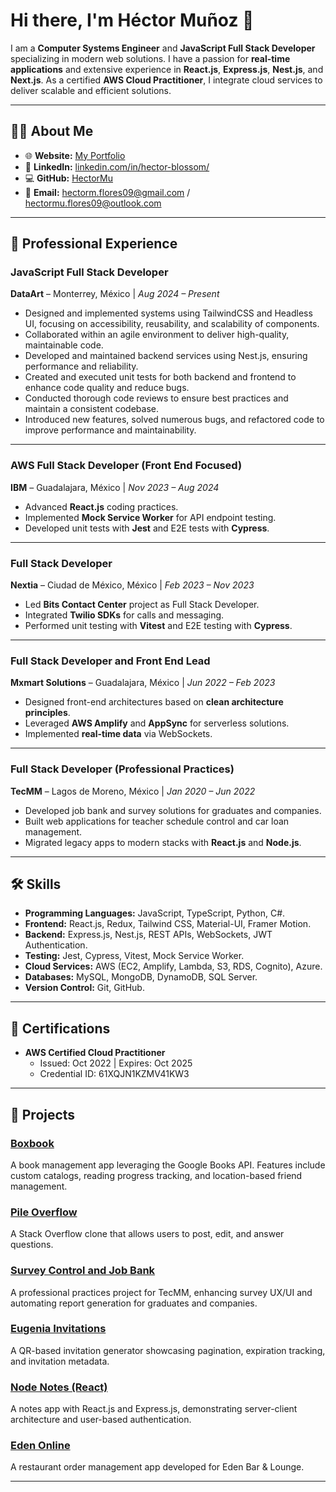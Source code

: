 # Hi there, I'm Héctor Muñoz 👋  

I am a **Computer Systems Engineer** and **JavaScript Full Stack Developer** specializing in modern web solutions. I have a passion for **real-time applications** and extensive experience in **React.js**, **Express.js**, **Nest.js**, and **Next.js**. As a certified **AWS Cloud Practitioner**, I integrate cloud services to deliver scalable and efficient solutions.  

---

## 👨‍💻 About Me  

- 🌐 **Website:** [My Portfolio](https://hectormunoz.vercel.app/)  
- 💼 **LinkedIn:** [linkedin.com/in/hector-blossom/](https://www.linkedin.com/in/hector-blossom/)  
- 💻 **GitHub:** [HectorMu](https://github.com/HectorMu/)  
- 📧 **Email:** hectorm.flores09@gmail.com / hectormu.flores09@outlook.com  

---

## 🏢 Professional Experience  

### **JavaScript Full Stack Developer**  
**DataArt** – Monterrey, México | *Aug 2024 – Present*  
- Designed and implemented systems using TailwindCSS and Headless UI, focusing on accessibility, reusability, and scalability of components.
- Collaborated within an agile environment to deliver high-quality, maintainable code.
- Developed and maintained backend services using Nest.js, ensuring performance and reliability.
- Created and executed unit tests for both backend and frontend to enhance code quality and reduce bugs.
- Conducted thorough code reviews to ensure best practices and maintain a consistent codebase.
- Introduced new features, solved numerous bugs, and refactored code to improve performance and maintainability.

---

### **AWS Full Stack Developer (Front End Focused)**  
**IBM** – Guadalajara, México | *Nov 2023 – Aug 2024*  
- Advanced **React.js** coding practices.  
- Implemented **Mock Service Worker** for API endpoint testing.  
- Developed unit tests with **Jest** and E2E tests with **Cypress**.  

---

### **Full Stack Developer**  
**Nextia** – Ciudad de México, México | *Feb 2023 – Nov 2023*  
- Led **Bits Contact Center** project as Full Stack Developer.  
- Integrated **Twilio SDKs** for calls and messaging.  
- Performed unit testing with **Vitest** and E2E testing with **Cypress**.  

---

### **Full Stack Developer and Front End Lead**  
**Mxmart Solutions** – Guadalajara, México | *Jun 2022 – Feb 2023*  
- Designed front-end architectures based on **clean architecture principles**.  
- Leveraged **AWS Amplify** and **AppSync** for serverless solutions.  
- Implemented **real-time data** via WebSockets.  

---

### **Full Stack Developer (Professional Practices)**  
**TecMM** – Lagos de Moreno, México | *Jan 2020 – Jun 2022*  
- Developed job bank and survey solutions for graduates and companies.  
- Built web applications for teacher schedule control and car loan management.  
- Migrated legacy apps to modern stacks with **React.js** and **Node.js**.  

---

## 🛠️ Skills  

- **Programming Languages:** JavaScript, TypeScript, Python, C#.  
- **Frontend:** React.js, Redux, Tailwind CSS, Material-UI, Framer Motion.  
- **Backend:** Express.js, Nest.js, REST APIs, WebSockets, JWT Authentication.  
- **Testing:** Jest, Cypress, Vitest, Mock Service Worker.  
- **Cloud Services:** AWS (EC2, Amplify, Lambda, S3, RDS, Cognito), Azure.  
- **Databases:** MySQL, MongoDB, DynamoDB, SQL Server.  
- **Version Control:** Git, GitHub.  

---

## 📜 Certifications  

- **AWS Certified Cloud Practitioner**  
  - Issued: Oct 2022 | Expires: Oct 2025  
  - Credential ID: 61XQJN1KZMV41KW3  

---

## 🚀 Projects  

### [**Boxbook**](https://github.com/HectorMu/Boxbook)  
A book management app leveraging the Google Books API. Features include custom catalogs, reading progress tracking, and location-based friend management.  

### [**Pile Overflow**](https://github.com/HectorMu/PileOverflow)  
A Stack Overflow clone that allows users to post, edit, and answer questions.  

### [**Survey Control and Job Bank**](https://github.com/HectorMu/JobBankSurveyControl)  
A professional practices project for TecMM, enhancing survey UX/UI and automating report generation for graduates and companies.  

### [**Eugenia Invitations**](https://github.com/HectorMu/EugeniaInvitations)  
A QR-based invitation generator showcasing pagination, expiration tracking, and invitation metadata.  

### [**Node Notes (React)**](https://github.com/HectorMu/NodeNotesReact)  
A notes app with React.js and Express.js, demonstrating server-client architecture and user-based authentication.  

### [**Eden Online**](https://github.com/HectorMu/EdenOnline)  
A restaurant order management app developed for Eden Bar & Lounge.  

---
